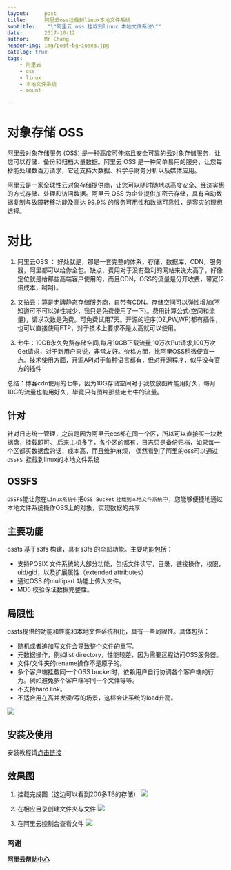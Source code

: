 ```yaml
---
layout:     post
title:     	阿里云oss挂载到linux本地文件系统
subtitle:    "\"阿里云 oss 挂载到linux 本地文件系统\""
date:       2017-10-12
author:     Mr Chang
header-img: img/post-bg-ioses.jpg
catalog: true
tags:
    - 阿里云
    - oss
    - linux
    - 本地文件系统
    - mount

---
```


# 对象存储 OSS

阿里云对象存储服务 (OSS) 是一种高度可伸缩且安全可靠的云对象存储服务，让您可以存储、备份和归档大量数据。阿里云 OSS 是一种简单易用的服务，让您每秒能处理数百万请求，它还支持大数据、科学与财务分析以及媒体应用。

阿里云是一家全球性云对象存储提供商，让您可以随时随地以高度安全、经济实惠的方式存储、处理和访问数据。阿里云 OSS 为企业提供加密云存储，具有自动数据复制与故障转移功能及高达 99.9% 的服务可用性和数据可靠性，是容灾的理想选择。

# 对比

1. 阿里云OSS ： 好处就是，那是一套完整的体系，存储，数据库，CDN，服务器，阿里都可以给你全包。缺点，费用对于没有盈利的网站来说太高了，好像定位就是给那些高端客户使用的，而且CDN，OSS的流量是分开收费，带宽(2倍成本，呵呵)。

2. 又拍云：算是老牌静态存储服务商，自带有CDN。存储空间可以弹性增加(不知道可不可以弹性减少，我只是免费使用了一下)。费用计算公式(空间和流量)，请求次数是免费。可免费试用7天。开源的程序(DZ,PW,WP)都有插件，也可以直接使用FTP，对于技术上要求不是太高就可以使用。

3. 七牛：10GB永久免费存储空间,每月10GB下载流量,10万次Put请求,100万次Get请求，对于新用户来说，非常友好。价格方面，比阿里OSS稍微便宜一点。技术使用方面，开源API对于每种语言都有，但对开源程序，似乎没有官方的插件

总结：博客cdn使用的七牛，因为10G存储空间对于我放放图片能用好久，每月10G的流量也能用好久，毕竟只有图片那些走七牛的流量。

## 针对

针对日志统一管理，之前是因为阿里云ecs都在同一个区，所以可以直接买一块数据盘，挂载即可。
后来主机多了，各个区的都有，日志只是备份归档，如果每一个区都买数据盘的话，成本高，而且维护麻烦，
偶然看到了阿里的oss可以通过`OSSFS `挂载到linux的本地文件系统

## OSSFS

`OSSFS`能让您在`Linux系统中`把`OSS Bucket` `挂载到本地文件系统`中，您能够便捷地通过本地文件系统操作OSS上的对象，实现数据的共享

## 主要功能
ossfs 基于s3fs 构建，具有s3fs 的全部功能。主要功能包括：

* 支持POSIX 文件系统的大部分功能，包括文件读写，目录，链接操作，权限，uid/gid，以及扩展属性（extended attributes）
* 通过OSS 的multipart 功能上传大文件。
* MD5 校验保证数据完整性。

## 局限性

ossfs提供的功能和性能和本地文件系统相比，具有一些局限性。具体包括：

* 随机或者追加写文件会导致整个文件的重写。
* 元数据操作，例如list directory，性能较差，因为需要远程访问OSS服务器。
* 文件/文件夹的rename操作不是原子的。
* 多个客户端挂载同一个OSS bucket时，依赖用户自行协调各个客户端的行为。例如避免多个客户端写同一个文件等等。
* 不支持hard link。
* 不适合用在高并发读/写的场景，这样会让系统的load升高。


![](https://cdn-blog.oss-cn-beijing.aliyuncs.com/17-10-16/14712275.jpg)

## 安装及使用

安装教程请[点击链接](https://help.aliyun.com/document_detail/32196.html)


## 效果图
1. 挂载完成图（这边可以看到200多TB的存储）
   ![](https://cdn-blog.oss-cn-beijing.aliyuncs.com/17-10-12/26787845.jpg)
	
2. 在相应目录创建文件夹与文件
   ![](https://cdn-blog.oss-cn-beijing.aliyuncs.com/17-10-12/32927799.jpg)
	
3. 在阿里云控制台查看文件
   ![](https://cdn-blog.oss-cn-beijing.aliyuncs.com/17-10-12/14403343.jpg)



### 鸣谢

**[阿里云帮助中心](https://help.aliyun.com/)**



